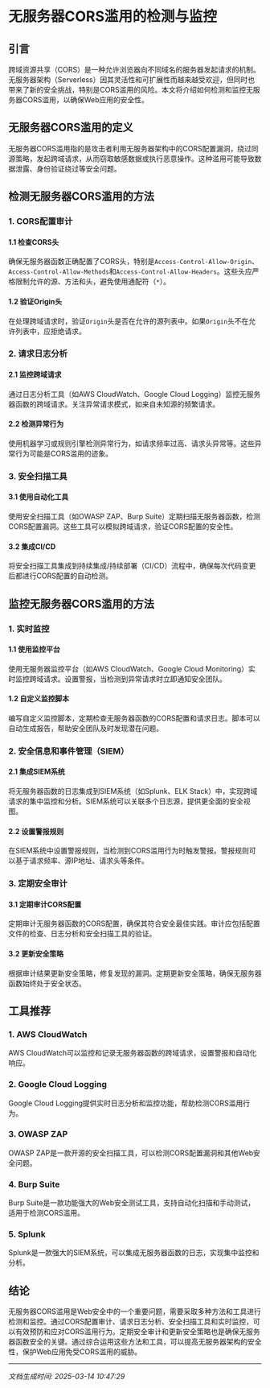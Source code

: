 # 无服务器CORS滥用的检测与监控

## 引言

跨域资源共享（CORS）是一种允许浏览器向不同域名的服务器发起请求的机制。无服务器架构（Serverless）因其灵活性和可扩展性而越来越受欢迎，但同时也带来了新的安全挑战，特别是CORS滥用的风险。本文将介绍如何检测和监控无服务器CORS滥用，以确保Web应用的安全性。

## 无服务器CORS滥用的定义

无服务器CORS滥用指的是攻击者利用无服务器架构中的CORS配置漏洞，绕过同源策略，发起跨域请求，从而窃取敏感数据或执行恶意操作。这种滥用可能导致数据泄露、身份验证绕过等安全问题。

## 检测无服务器CORS滥用的方法

### 1. CORS配置审计

#### 1.1 检查CORS头
确保无服务器函数正确配置了CORS头，特别是`Access-Control-Allow-Origin`、`Access-Control-Allow-Methods`和`Access-Control-Allow-Headers`。这些头应严格限制允许的源、方法和头，避免使用通配符（`*`）。

#### 1.2 验证Origin头
在处理跨域请求时，验证`Origin`头是否在允许的源列表中。如果`Origin`头不在允许列表中，应拒绝请求。

### 2. 请求日志分析

#### 2.1 监控跨域请求
通过日志分析工具（如AWS CloudWatch、Google Cloud Logging）监控无服务器函数的跨域请求。关注异常请求模式，如来自未知源的频繁请求。

#### 2.2 检测异常行为
使用机器学习或规则引擎检测异常行为，如请求频率过高、请求头异常等。这些异常行为可能是CORS滥用的迹象。

### 3. 安全扫描工具

#### 3.1 使用自动化工具
使用安全扫描工具（如OWASP ZAP、Burp Suite）定期扫描无服务器函数，检测CORS配置漏洞。这些工具可以模拟跨域请求，验证CORS配置的安全性。

#### 3.2 集成CI/CD
将安全扫描工具集成到持续集成/持续部署（CI/CD）流程中，确保每次代码变更后都进行CORS配置的自动检测。

## 监控无服务器CORS滥用的方法

### 1. 实时监控

#### 1.1 使用监控平台
使用无服务器监控平台（如AWS CloudWatch、Google Cloud Monitoring）实时监控跨域请求。设置警报，当检测到异常请求时立即通知安全团队。

#### 1.2 自定义监控脚本
编写自定义监控脚本，定期检查无服务器函数的CORS配置和请求日志。脚本可以自动生成报告，帮助安全团队及时发现潜在问题。

### 2. 安全信息和事件管理（SIEM）

#### 2.1 集成SIEM系统
将无服务器函数的日志集成到SIEM系统（如Splunk、ELK Stack）中，实现跨域请求的集中监控和分析。SIEM系统可以关联多个日志源，提供更全面的安全视图。

#### 2.2 设置警报规则
在SIEM系统中设置警报规则，当检测到CORS滥用行为时触发警报。警报规则可以基于请求频率、源IP地址、请求头等条件。

### 3. 定期安全审计

#### 3.1 定期审计CORS配置
定期审计无服务器函数的CORS配置，确保其符合安全最佳实践。审计应包括配置文件的检查、日志分析和安全扫描工具的验证。

#### 3.2 更新安全策略
根据审计结果更新安全策略，修复发现的漏洞。定期更新安全策略，确保无服务器函数始终处于安全状态。

## 工具推荐

### 1. AWS CloudWatch
AWS CloudWatch可以监控和记录无服务器函数的跨域请求，设置警报和自动化响应。

### 2. Google Cloud Logging
Google Cloud Logging提供实时日志分析和监控功能，帮助检测CORS滥用行为。

### 3. OWASP ZAP
OWASP ZAP是一款开源的安全扫描工具，可以检测CORS配置漏洞和其他Web安全问题。

### 4. Burp Suite
Burp Suite是一款功能强大的Web安全测试工具，支持自动化扫描和手动测试，适用于检测CORS滥用。

### 5. Splunk
Splunk是一款强大的SIEM系统，可以集成无服务器函数的日志，实现集中监控和分析。

## 结论

无服务器CORS滥用是Web安全中的一个重要问题，需要采取多种方法和工具进行检测和监控。通过CORS配置审计、请求日志分析、安全扫描工具和实时监控，可以有效预防和应对CORS滥用行为。定期安全审计和更新安全策略也是确保无服务器函数安全的关键。通过综合运用这些方法和工具，可以提高无服务器架构的安全性，保护Web应用免受CORS滥用的威胁。

---

*文档生成时间: 2025-03-14 10:47:29*



